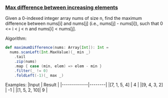 ### <ins>Max difference between increasing elements</ins>

Given a 0-indexed integer array nums of size n, find the maximum difference between nums[i] and nums[j] (i.e., nums[j] - nums[i]), such that 0 <= i < j < n and nums[i] < nums[j].

Algorithm:
```scala
def maximumDifference(nums: Array[Int]): Int =
  nums.scanLeft(Int.MaxValue)(_ min _)
    .tail
    .zip(nums)
    .map { case (min, elem) => elem - min }
    .filter(_ != 0)
    .foldLeft(-1)(_ max _)
```

Examples:
|Input        | Result | 
|-------------|--------|
|[7, 1, 5, 4] |  4     | 
|[9, 4, 3, 2] | -1     |
|[1, 5, 2, 10]|  9     |
